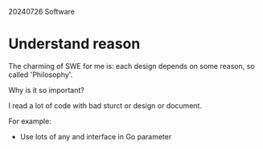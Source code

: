 20240726
Software
# Understand reason
The charming of SWE for me is: each design depends on some reason, so called 'Philosophy'.

Why is it so important?

I read a lot of code with bad sturct or design or document.

For example:
- Use lots of any and interface in Go parameter